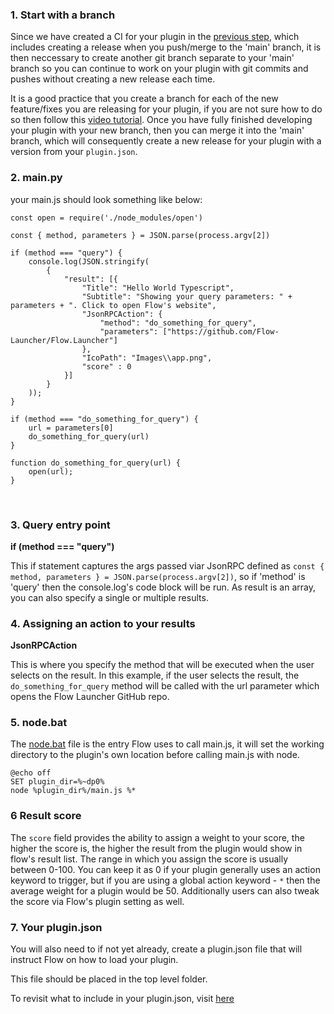### 1. Start with a branch
Since we have created a CI for your plugin in the [previous step](https://flow-launcher.github.io/docs/#/py-setup-project), which includes creating a release when you push/merge to the 'main' branch, it is then neccessary to create another git branch separate to your 'main' branch so you can continue to work on your plugin with git commits and pushes without creating a new release each time.

It is a good practice that you create a branch for each of the new feature/fixes you are releasing for your plugin, if you are not sure how to do so then follow this [video tutorial](https://www.gitkraken.com/learn/git/problems/create-git-branch). Once you have fully finished developing your plugin with your new branch, then you can merge it into the 'main' branch, which will consequently create a new release for your plugin with a version from your `plugin.json`.

### 2. main.py
your main.js should look something like below:
```
const open = require('./node_modules/open')

const { method, parameters } = JSON.parse(process.argv[2])

if (method === "query") {
	console.log(JSON.stringify(
		{
			"result": [{
				"Title": "Hello World Typescript",
				"Subtitle": "Showing your query parameters: " + parameters + ". Click to open Flow's website",
				"JsonRPCAction": {
                    "method": "do_something_for_query",
                    "parameters": ["https://github.com/Flow-Launcher/Flow.Launcher"]
                },
				"IcoPath": "Images\\app.png",
                "score" : 0
			}]
		}
	));
}

if (method === "do_something_for_query") {
	url = parameters[0]
	do_something_for_query(url)
}

function do_something_for_query(url) {
	open(url);
}
```

<br/>

### 3. Query entry point 
**if (method === "query")**

This if statement captures the args passed viar JsonRPC defined as `const { method, parameters } = JSON.parse(process.argv[2])`, so if 'method' is 'query' then the console.log's code block will be run. As result is an array, you can also specify a single or multiple results.  

### 4. Assigning an action to your results  
**JsonRPCAction**

This is where you specify the method that will be executed when the user selects on the result.
In this example, if the user selects the result, the `do_something_for_query` method will be called with the url parameter which opens the Flow Launcher GitHub repo.

### 5. node.bat
The [node.bat](https://github.com/Flow-Launcher/Flow.Launcher.Plugin.HelloWorldNodeJS/blob/main/node.bat) file is the entry Flow uses to call main.js, it will set the working directory to the plugin's own location before calling main.js with node.
```
@echo off
SET plugin_dir=%~dp0%
node %plugin_dir%/main.js %*
```

### 6 Result score
The `score` field provides the ability to assign a weight to your score, the higher the score is, the higher the result from the plugin would show in flow's result list. The range in which you assign the score is usually between 0-100. You can keep it as 0 if your plugin generally uses an action keyword to trigger, but if you are using a global action keyword - `*` then the average weight for a plugin would be 50. Additionally users can also tweak the score via Flow's plugin setting as well.

### 7. Your plugin.json
You will also need to if not yet already, create a plugin.json file that will instruct Flow on how to load your plugin.

This file should be placed in the top level folder.

To revisit what to include in your plugin.json, visit [here](https://flow-launcher.github.io/docs/#/plugin.json)
